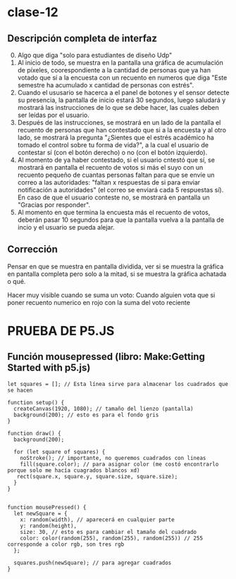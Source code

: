 # clase-12

## Descripción completa de interfaz

0. Algo que diga "solo para estudiantes de diseño Udp"
1. Al inicio de todo, se muestra en la pantalla una gráfica de acumulación de píxeles, coorespondiente a la cantidad de personas que ya han votado que sí a la encuesta con un recuento en numeros que diga "Este semestre ha acumulado x cantidad de personas con estrés". 
2. Cuando el ususario se hacerca a el panel de botones y el sensor detecte su presencia, la pantalla de inicio estará 30 segundos, luego saludará y mostrará las instrucciones de lo que se debe hacer, las cuales deben ser leídas por el usuario.
3. Después de las instrucciones, se mostrará en un lado de la pantalla el recuento de personas que han contestado que si a la encuesta y al otro lado, se mostrará la pregunta "¿Sientes que el estrés académico ha tomado el control sobre tu forma de vida?", a la cual el usuario de contestar sí (con el botón derecho) o no (con el botón izquierdo).
4. Al momento de ya haber contestado, si el usuario cntestó que sí, se mostrará en pantalla el recuento de votos si más el suyo con un recuento pequeño de cuantas personas faltan para que se envíe un correo a las autoridades: "faltan x respuestas de si para enviar notificación a autoridades" (el correo se enviará cada 5 respuestas sí). En caso de que el usuario conteste no, se mostrará en pantalla un "Gracias por responder".
5. Al momento en que termina la encuesta más el recuento de votos, deberán pasar 10 segundos para que la pantalla vuelva a la pantalla de incio y el usuario se pueda alejar. 

## Corrección

Pensar en que se muestra en pantalla dividida, ver si se muestra la gráfica en pantalla completa pero solo a la mitad, si se muestra la gráfica achatada o qué. 

Hacer muy visible cuando se suma un voto: Cuando alguien vota que si poner recuento numerico en rojo con la suma del voto reciente

# PRUEBA DE P5.JS 

## Función mousepressed (libro: Make:Getting Started with p5.js)

```
let squares = []; // Esta línea sirve para almacenar los cuadrados que se hacen

function setup() {
  createCanvas(1920, 1080); // tamaño del lienzo (pantalla)
  background(200); // esto es para el fondo gris
}

function draw() {
  background(200);
  
  for (let square of squares) {
    noStroke(); // importante, no queremos cuadrados con lineas
    fill(square.color); // para asignar color (me costó encontrarlo porque solo me hacía cuagrados blancos xd)
   rect(square.x, square.y, square.size, square.size); 
  }
}


function mousePressed() {
  let newSquare = {
    x: random(width), // aparecerá en cualquier parte 
    y: random(height), 
    size: 30, // esto es para cambiar el tamaño del cuadrado
    color: color(random(255), random(255), random(255)) // 255 corresponde a color rgb, son tres rgb 
  };

  squares.push(newSquare); // para agregar cuadrados
}

```



